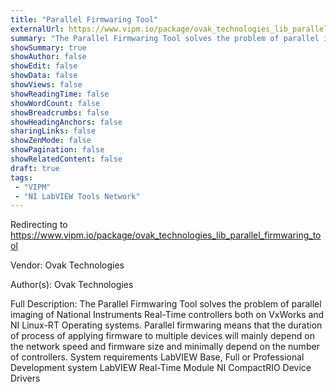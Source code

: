 ```yaml
---
title: "Parallel Firmwaring Tool"
externalUrl: https://www.vipm.io/package/ovak_technologies_lib_parallel_firmwaring_tool
summary: "The Parallel Firmwaring Tool solves the problem of parallel imaging of National Instruments Real-Time controllers both on VxWorks and NI Linux-RT Operating systems."
showSummary: true
showAuthor: false
showEdit: false
showData: false
showViews: false
showReadingTime: false
showWordCount: false
showBreadcrumbs: false
showHeadingAnchors: false
sharingLinks: false
showZenMode: false
showPagination: false
showRelatedContent: false
draft: true
tags:
 - "VIPM"
 - "NI LabVIEW Tools Network"
---
```


Redirecting to https://www.vipm.io/package/ovak_technologies_lib_parallel_firmwaring_tool

Vendor: Ovak Technologies

Author(s): Ovak Technologies
 
Full Description:
The Parallel Firmwaring Tool solves the problem of parallel imaging of National Instruments Real-Time controllers both on VxWorks and NI Linux-RT Operating systems.
Parallel firmwaring means that the duration of process of applying firmware to multiple devices will mainly depend on the network speed and firmware size and minimally depend on the number of controllers.
System requirements
     LabVIEW Base, Full or Professional Development system
     LabVIEW Real-Time Module
     NI CompactRIO Device Drivers